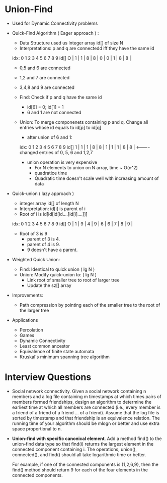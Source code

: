 # Union-Find

  - Used for Dynamic Connectivity problems
  
  - Quick-Find Algorithm ( Eager approach ) :
    - Data Structure used us Integer array id[] of size N
    - Interpretations: p and q are connectedd iff they have the same id
    
    idx: 0   1   2   3   4   5   6   7   8   9
    id[] O | 1 | 1 | 8 | 8 | 0 | 0 | 1 | 8 | 8 |
    
    - 0,5 and 6 are connected
    - 1,2 and 7 are connected
    - 3,4,8 and 9 are connected
    
    - Find: Check if p and q have the same id
      - id[6] = 0; id[1] = 1
      - 6 and 1 are not connected
  
    - Union: To merge componenets containing p and q. Change all entries whose id equals to id[p] to id[q]
      - after union of 6 and 1:
    
      idx: 0   1   2   3   4   5   6   7   8   9
      id[] 1 | 1 | 1 | 8 | 8 | 1 | 1 | 1 | 8 | 8 |    <---- changed entries of 0, 5, 6 and 1,2,7
  
      - union operation is very expensive
        - For N elements to union on N array, time ~ O(n^2)
        - quadratice time
        - Quadratic time doesn't scale well with increasing amount of data
      
  - Quick-union ( lazy approach )
    - integer array id[] of length N
    - Interpretation: id[i] is parent of i
    - Root of i is id[id[id[id....[id[i]....]]]

    idx: 0   1   2   3   4   5   6   7   8   9
    id[] O | 1 | 9 | 4 | 9 | 6 | 6 | 7 | 8 | 9 |

    - Root of 3 is 9
      - parent of 3 is 4.
      - parent of 4 is 9.
      - 9 doesn't have a parent.
      
  - Weighted Quick Union:
    - Find: Identical to quick union ( lg N )
    - Union: Modify quick-union to: ( lg N )
      - Link root of smaller tree to root of larger tree
      - Update the sz[] array
      
  - Improvements:
    - Path compression by pointing each of the smaller tree to the root of the larger tree

- Applications
  - Percolation
  - Games
  - Dynamic Connectivity
  - Least common ancestor
  - Equivalence of finite state automata
  - Kruskal's minimum spanning tree algorithm

# Interview Questions

  - Social network connectivity. 
     Given a social network containing n members and a log file containing m timestamps at which times pairs of members 
     formed  friendships, design an algorithm to determine the earliest time at which all members are connected 
     (i.e., every member is a friend of a friend of a friend ... of a friend). Assume that the log file is sorted by 
     timestamp and that friendship is an equivalence relation. The running time of your algorithm should be mlogn or 
     better and use extra space proportional to n.
  - **Union-find with specific canonical element**.
      Add a method find() to the union-find data type so that find(i) returns the largest element in the connected component 
      containing i. The operations, union(), connected(), and find() should all take logarithmic time or better.

      For example, if one of the connected components is {1,2,6,9}, then the find() method should return 9 for each of 
      the four elements in the connected components.
